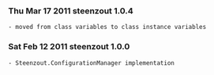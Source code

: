 ### Thu Mar 17 2011 steenzout 1.0.4
    - moved from class variables to class instance variables

### Sat Feb 12 2011 steenzout 1.0.0
    - Steenzout.ConfigurationManager implementation